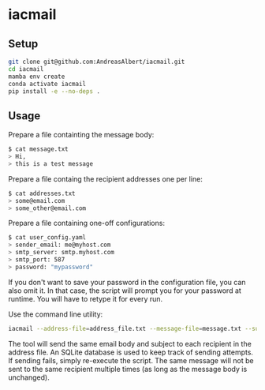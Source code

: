 # iacmail

## Setup

```bash
git clone git@github.com:AndreasAlbert/iacmail.git
cd iacmail
mamba env create
conda activate iacmail
pip install -e --no-deps .
```

## Usage

Prepare a file containting the message body:

```bash
$ cat message.txt
> Hi,
> this is a test message
```

Prepare a file containg the recipient addresses one per line:

```bash
$ cat addresses.txt
> some@email.com
> some_other@email.com
```

Prepare a file containing one-off configurations:

```bash
$ cat user_config.yaml
> sender_email: me@myhost.com
> smtp_server: smtp.myhost.com
> smtp_port: 587
> password: "mypassword"
```

If you don't want to save your password in the configuration file, you can also omit it. In that case, the script will prompt you for your password at runtime. You will have to retype it for every run.

Use the command line utility:

```bash
iacmail --address-file=address_file.txt --message-file=message.txt --subject="test subject 123" --user-config-file=user_config.yml
```

The tool will send the same email body and subject to each recipient in the address file.
An SQLite database is used to keep track of sending attempts. If sending fails, simply re-execute the script. The same message will not be sent to the same recipient multiple times (as long as the message body is unchanged).